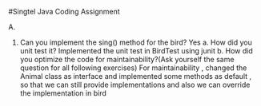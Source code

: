 #Singtel Java Coding Assignment 

A.
1. Can you implement the sing() method for the bird?
    Yes
a. How did you unit test it? 
    Implemented the unit test in BirdTest using junit
b. How did you optimize the code for maintainability?(Ask yourself the same question for all following exercises)
    For maintainability , changed the Animal class as interface and implemented some methods as default , so that we can still provide implementations and also we can override the implementation in bird 

